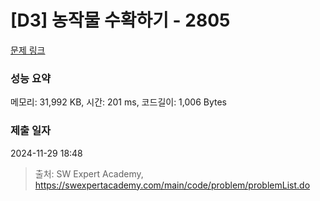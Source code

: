 # [D3] 농작물 수확하기 - 2805 

[문제 링크](https://swexpertacademy.com/main/code/problem/problemDetail.do?contestProbId=AV7GLXqKAWYDFAXB) 

### 성능 요약

메모리: 31,992 KB, 시간: 201 ms, 코드길이: 1,006 Bytes

### 제출 일자

2024-11-29 18:48



> 출처: SW Expert Academy, https://swexpertacademy.com/main/code/problem/problemList.do